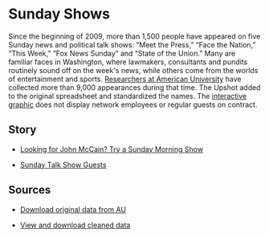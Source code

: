 Sunday Shows
============

Since the beginning of 2009, more than 1,500 people have appeared on five Sunday news and political talk shows: “Meet the Press,” “Face the Nation,” “This Week,” “Fox News Sunday” and “State of the Union.” Many are familiar faces in Washington, where lawmakers, consultants and pundits routinely sound off on the week's news, while others come from the worlds of entertainment and sports. [Researchers at American University](http://www.american.edu/spa/wpi/sunday-morning-monitor.cfm) have collected more than 9,000 appearances during that time. The Upshot added to the original spreadsheet and standardized the names. The [interactive graphic](http://www.nytimes.com/interactive/2014/09/05/upshot/05up-sundayguests.html) does not display network employees or regular guests on contract.

## Story

* [Looking for John McCain? Try a Sunday Morning Show](http://www.nytimes.com/2014/09/06/upshot/looking-for-john-mccain-try-a-sunday-morning-show.html)

* [Sunday Talk Show Guests](http://www.nytimes.com/interactive/2014/09/05/upshot/05up-sundayguests.html)


## Sources

* [Download original data from AU](http://w.american.edu/spa/wpi/SundayMorningMaster5-29_a.xlsx)

* [View and download cleaned data](https://github.com/TheUpshot/Sunday-Shows/blob/master/guests.csv)